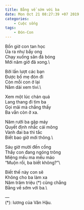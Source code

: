 ```yaml
---
title: Bằng về sớm với ba
date: Mon Oct 21 08:27:39 +07 2019
categories:
    - Cuộc sống
tags:
    - Đón-Con
---
```

Bốn giờ con tan học\
Ùa ra như bầy ong\
Chạy xuống sân đá bóng\
Mới năm giờ đã xong.\

Bởi lần lượt các bạn\
Được bố mẹ đón đi\
Còn mỗi con ở lại\
Nằm dài xem tivi.\

Xem một lúc chán quá\
Lang thang đi tìm ba\
Gọi mãi mà chẳng thấy\
Ba vẫn còn ở xa.

Năm rưỡi ba gập máy\
Quyết định nhấc cái mông\
Vành đai ba thì tắc\
Biết bao giờ mới thông.\

Sáu giờ mười đến cổng\
Thấy con đang ngóng trông\
Miệng mếu ma mếu máo\
“Muộn rồi, ba biết không?”\

Biết thế này con sẽ\
Không cho ba làm xa\
Năm trăm triệu (*) cũng chẳng\
Bằng về sớm với ba.\

—\
(*): lương của Văn Hậu.